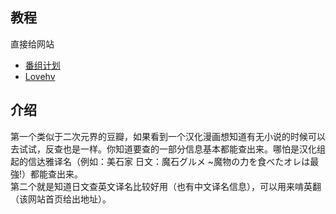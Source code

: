 ## 教程
直接给网站
- [番组计划](https://bangumi.tv)
- [Lovehv](https://loveheaven.net)

## 介绍
第一个类似于二次元界的豆瓣，如果看到一个汉化漫画想知道有无小说的时候可以去试试，反查也是一样。你知道要查的一部分信息基本都能查出来。哪怕是汉化组起的信达雅译名（例如：美石家 日文：魔石グルメ ~魔物の力を食べたオレは最強!）都能查出来。  
第二个就是知道日文查英文译名比较好用（也有中文译名信息），可以用来啃英翻（该网站首页给出地址）。
